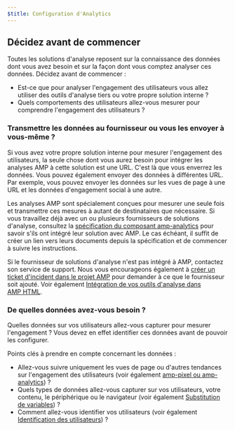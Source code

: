 ```yaml
---
$title: Configuration d'Analytics
---
```


## Décidez avant de commencer

Toutes les solutions d'analyse reposent sur la connaissance des données dont vous avez besoin
et sur la façon dont vous comptez analyser ces données. Décidez avant de commencer :

* Est-ce que pour analyser l'engagement des utilisateurs vous allez utiliser des outils d'analyse tiers
ou votre propre solution interne ?
* Quels comportements des utilisateurs allez-vous mesurer pour comprendre l'engagement des utilisateurs ?

### Transmettre les données au fournisseur ou vous les envoyer à vous-même ?

Si vous avez votre propre solution interne pour mesurer l'engagement des utilisateurs,
la seule chose dont vous aurez besoin pour intégrer les analyses AMP à cette solution est une URL.
C'est là que vous enverrez les données.
Vous pouvez également envoyer des données à différentes URL.
Par exemple, vous pouvez envoyer les données sur les vues de page à une URL
et les données d'engagement social à une autre.

Les analyses AMP sont spécialement conçues pour mesurer une seule fois et transmettre ces mesures à autant de destinataires que nécessaire.
Si vous travaillez déjà avec un ou plusieurs fournisseurs de solutions d'analyse,
consultez la
[spécification du composant amp-analytics](/docs/reference/extended/amp-analytics.html)
pour savoir s'ils ont intégré leur solution avec AMP.
Le cas échéant, il suffit de créer un lien vers leurs documents depuis la spécification
et de commencer à suivre les instructions.

Si le fournisseur de solutions d'analyse n'est pas intégré à AMP,
contactez son service de support.
Nous vous encourageons également à [créer un ticket d'incident dans le projet AMP](https://github.com/ampproject/amphtml/issues/new)
pour demander à ce que le fournisseur soit ajouté.
Voir également
[Intégration de vos outils d'analyse dans AMP HTML](https://github.com/ampproject/amphtml/blob/master/extensions/amp-analytics/integrating-analytics.md).

### De quelles données avez-vous besoin ?

Quelles données sur vos utilisateurs allez-vous capturer pour mesurer l'engagement ?
Vous devez en effet identifier ces données avant de pouvoir les configurer.

Points clés à prendre en compte concernant les données :

* Allez-vous suivre uniquement les vues de page ou d'autres tendances sur l'engagement des utilisateurs
(voir également [amp-pixel ou amp-analytics](/docs/guides/analytics/analytics_basics.html#use-amp-pixel-or-amp-analytics)) ?
* Quels types de données allez-vous capturer sur vos utilisateurs, votre contenu,
le périphérique ou le navigateur (voir également [Substitution de variables](/docs/guides/analytics/analytics_basics.html#variable-substitution)) ?
* Comment allez-vous identifier vos utilisateurs (voir également [Identification des utilisateurs](/docs/guides/analytics/analytics_basics.html#user-identification)) ?
